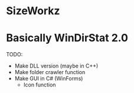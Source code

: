 # SizeWorkz
# Basically WinDirStat 2.0
TODO: <br>
- Make DLL version (maybe in C++)<br>
- Make folder crawler function <br>
- Make GUI in C# (WinForms) <br>
  - Icon function <br>
